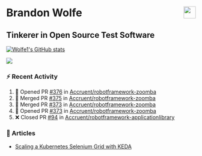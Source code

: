 Brandon Wolfe <a href="https://www.linkedin.com/in/brandon-wolfe1" target="_blank" rel="noreferrer"><img src="https://raw.githubusercontent.com/danielcranney/readme-generator/main/public/icons/socials/linkedin.svg" width="32" height="32" align="right"/></a>
==============================
Tinkerer in Open Source Test Software
-----------------------------

<p align="left"><a href="http://www.github.com/Wolfe1"><img src="https://github-readme-stats.vercel.app/api?username=Wolfe1&show_icons=true&hide=&count_private=true&title_color=0891b2&text_color=ffffff&icon_color=0891b2&bg_color=1c1917&hide_border=true&show_icons=true" alt="Wolfe1's GitHub stats" /></a></p>
<p align="left"><a href="http://www.github.com/Wolfe1"><img src="https://github-readme-streak-stats.herokuapp.com/?user=Wolfe1&stroke=ffffff&background=1c1917&ring=0891b2&fire=0891b2&currStreakNum=ffffff&currStreakLabel=0891b2&sideNums=ffffff&sideLabels=ffffff&dates=ffffff&hide_border=true" /></a></p>

### :zap: Recent Activity
<!--START_SECTION:activity-->
1. 💪 Opened PR [#376](https://github.com/Accruent/robotframework-zoomba/pull/376) in [Accruent/robotframework-zoomba](https://github.com/Accruent/robotframework-zoomba)
2. 🎉 Merged PR [#375](https://github.com/Accruent/robotframework-zoomba/pull/375) in [Accruent/robotframework-zoomba](https://github.com/Accruent/robotframework-zoomba)
3. 🎉 Merged PR [#373](https://github.com/Accruent/robotframework-zoomba/pull/373) in [Accruent/robotframework-zoomba](https://github.com/Accruent/robotframework-zoomba)
4. 💪 Opened PR [#373](https://github.com/Accruent/robotframework-zoomba/pull/373) in [Accruent/robotframework-zoomba](https://github.com/Accruent/robotframework-zoomba)
5. ❌ Closed PR [#94](https://github.com/Accruent/robotframework-applicationlibrary/pull/94) in [Accruent/robotframework-applicationlibrary](https://github.com/Accruent/robotframework-applicationlibrary)
<!--END_SECTION:activity-->

### :newspaper: Articles
- [Scaling a Kubernetes Selenium Grid with KEDA](https://www.linkedin.com/pulse/scaling-kubernetes-selenium-grid-keda-brandon-wolfe)
